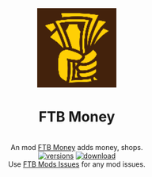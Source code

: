 <div align="center">
	<img src="src/main/resources/assets/ftbmoney/textures/logo.png" alt="ftb-money-logo" width="160"/>
	<h1>FTB Money</h1>
	<br>An mod <a href="https://www.curseforge.com/minecraft/mc-mods/ftb-money-forge">FTB Money</a> adds money, shops.
	<br/>
	<a href="https://www.curseforge.com/minecraft/mc-mods/ftb-money-forge"><img src="http://cf.way2muchnoise.eu/versions/306283.svg" alt="versions"/></a>
    <a href="https://www.curseforge.com/minecraft/mc-mods/ftb-money-forge"><img src="https://cf.way2muchnoise.eu/306283.svg" alt="download"/></a>
    <a/>
<br> Use <a href="https://github.com/FTBTeam/FTB-Mods-Issues">FTB Mods Issues</a> for any mod issues.<br/>
</div>
